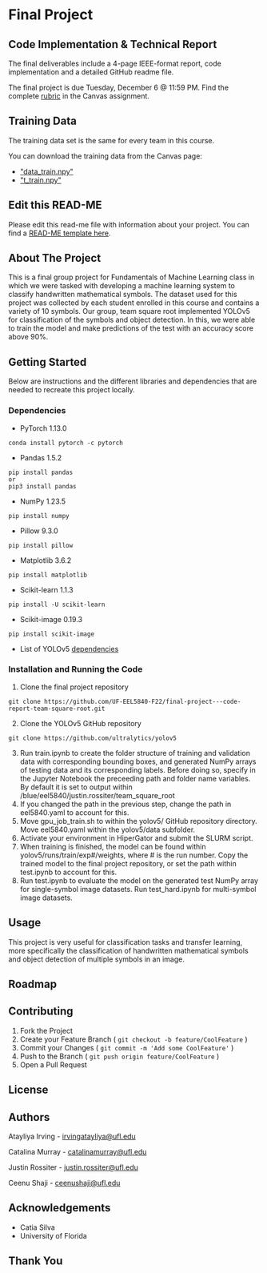 # Final Project

## Code Implementation & Technical Report

The final deliverables include a 4-page IEEE-format report, code implementation and a detailed GitHub readme file.

The final project is due Tuesday, December 6 @ 11:59 PM. Find the complete [rubric](https://ufl.instructure.com/courses/455013/assignments/5244219) in the Canvas assignment.

## Training Data

The training data set is the same for every team in this course.

You can download the training data from the Canvas page:

* ["data_train.npy"](https://ufl.instructure.com/files/72247539/download?download_frd=1)
* ["t_train.npy"](https://ufl.instructure.com/files/72245951/download?download_frd=1)

## Edit this READ-ME

Please edit this read-me file with information about your project. You can find a [READ-ME template here](https://github.com/catiaspsilva/README-template).

## About The Project

This is a final group project for Fundamentals of Machine Learning class in which we were tasked with developing a machine learning system to classify handwritten mathematical symbols. The dataset used for this project was collected by each student enrolled in this course and contains a variety of 10 symbols. Our group, team square root implemented YOLOv5 for classification of the symbols and object detection. In this, we were able to train the model and make predictions of the test with an accuracy score above 90%. 

## Getting Started
Below are instructions and the different libraries and dependencies that are needed to recreate this project locally. 


### Dependencies

- PyTorch 1.13.0

```
conda install pytorch -c pytorch
```

- Pandas 1.5.2
```
pip install pandas 
or
pip3 install pandas
```
- NumPy 1.23.5
```
pip install numpy
```
- Pillow 9.3.0
```
pip install pillow
```
- Matplotlib 3.6.2
```
pip install matplotlib
```
- Scikit-learn 1.1.3
```
pip install -U scikit-learn
```
- Scikit-image 0.19.3
```
pip install scikit-image
```

- List of YOLOv5 [dependencies](https://github.com/ultralytics/yolov5/blob/master/requirements.txt)

### Installation and Running the Code
1. Clone the final project repository
```
git clone https://github.com/UF-EEL5840-F22/final-project---code-report-team-square-root.git
```
2. Clone the YOLOv5 GitHub repository
```
git clone https://github.com/ultralytics/yolov5
```
3. Run train.ipynb to create the folder structure of training and validation data with corresponding bounding boxes, and generated NumPy arrays of testing data and its corresponding labels. Before doing so, specify in the Jupyter Notebook the preceeding path and folder name variables. By default it is set to output within /blue/eel5840/justin.rossiter/team_square_root
4. If you changed the path in the previous step, change the path in eel5840.yaml to account for this.
5. Move gpu_job_train.sh to within the yolov5/ GitHub repository directory. Move eel5840.yaml within the yolov5/data subfolder.
6. Activate your environment in HiperGator and submit the SLURM script.
7. When training is finished, the model can be found within yolov5/runs/train/exp#/weights, where # is the run number. Copy the trained model to the final project repository, or set the path within test.ipynb to account for this.
8. Run test.ipynb to evaluate the model on the generated test NumPy array for single-symbol image datasets. Run test_hard.ipynb for multi-symbol image datasets.
## Usage
This project is very useful for classification tasks and transfer learning, more specifically the classification of handwritten mathematical symbols and object detection of multiple symbols in an image. 
## Roadmap

## Contributing
1. Fork the Project
2. Create your Feature Branch ( ```git checkout -b feature/CoolFeature``` )
3. Commit your Changes ( ```git commit -m 'Add some CoolFeature'``` )
4. Push to the Branch ( ```git push origin feature/CoolFeature``` )
5. Open a Pull Request

## License

## Authors
Atayliya Irving - irvingatayliya@ufl.edu

Catalina Murray - catalinamurray@ufl.edu

Justin Rossiter - justin.rossiter@ufl.edu

Ceenu Shaji - ceenushaji@ufl.edu

## Acknowledgements
- Catia Silva
- University of Florida

## Thank You
